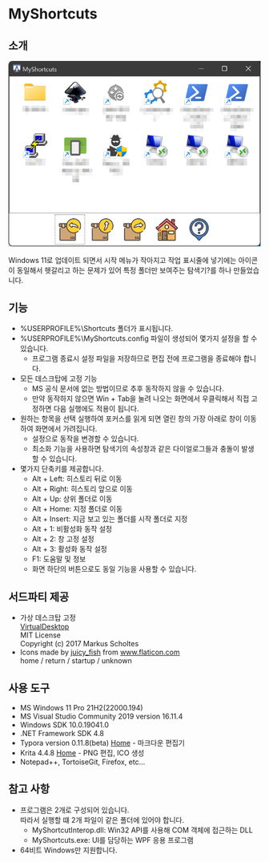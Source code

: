 # MyShortcuts

## 소개

![MyShortcuts](MyShortcuts.png)

Windows 11로 업데이트 되면서 시작 메뉴가 작아지고 작업 표시줄에 넣기에는 아이콘이 동일해서 헷갈리고 하는 문제가 있어 특정 폴더만 보여주는 탐색기?를 하나 만들었습니다.

## 기능

- %USERPROFILE%\Shortcuts 폴더가 표시됩니다.
- %USERPROFILE%\MyShortcuts.config 파일이 생성되어 몇가지 설정을 할 수 있습니다.
  - 프로그램 종료시 설정 파일을 저장하므로 편집 전에 프로그램을 종료해야 합니다.
- 모든 데스크탑에 고정 기능
  - MS 공식 문서에 없는 방법이므로 추후 동작하지 않을 수 있습니다.
  - 만약 동작하지 않으면 Win + Tab을 눌려 나오는 화면에서 우클릭해서 직접 고정하면 다음 실행에도 적용이 됩니다.
- 원하는 항목을 선택 실행하여 포커스를 읽게 되면 열린 창의 가장 아래로 창이 이동하여 화면에서 가려집니다.
  - 설정으로 동작을 변경할 수 있습니다.
  - 최소화 기능을 사용하면 탐색기의 속성창과 같은 다이얼로그들과 충돌이 발생할 수 있습니다.
- 몇가지 단축키를 제공합니다.
  - Alt + Left: 히스토리 뒤로 이동
  - Alt + Right: 히스토리 앞으로 이동
  - Alt + Up: 상위 폴더로 이동
  - Alt + Home: 지정 폴더로 이동
  - Alt + Insert: 지금 보고 있는 폴더를 시작 폴더로 지정
  - Alt + 1: 비활성화 동작 설정
  - Alt + 2: 창 고정 설정
  - Alt + 3: 활성화 동작 설정
  - F1: 도움말 및 정보
  - 화면 하단의 버튼으로도 동일 기능을 사용할 수 있습니다.

## 서드파티 제공

- 가상 데스크탑 고정  
  [VirtualDesktop](https://github.com/MScholtes/VirtualDesktop)  
  MIT License  
  Copyright (c) 2017 Markus Scholtes
- Icons made by <a href="https://www.flaticon.com/authors/juicy-fish" title="juicy_fish">juicy_fish</a> from <a href="https://www.flaticon.com/" title="Flaticon">www.flaticon.com  
  </a>home / return / startup / unknown

## 사용 도구

- MS Windows 11 Pro 21H2(22000.194)
- MS Visual Studio Community 2019 version 16.11.4
- Windows SDK 10.0.19041.0
- .NET Framework SDK 4.8
- Typora version 0.11.8(beta) [Home](https://typora.io/) - 마크다운 편집기
- Krita 4.4.8 [Home](https://krita.org/ko/) - PNG 편집, ICO 생성
- Notepad++, TortoiseGit, Firefox, etc...

## 참고 사항

- 프로그램은 2개로 구성되어 있습니다.  
  따라서 실행할 떄 2개 파일이 같은 폴더에 있어야 합니다.
  - MyShortcutInterop.dll: Win32 API를 사용해 COM 객체에 접근하는 DLL
  - MyShortcuts.exe: UI를 담당하는 WPF 응용 프로그램
- 64비트 Windows만 지원합니다.
